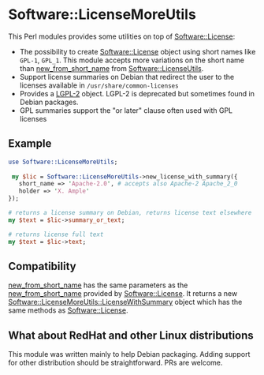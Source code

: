 # Software::LicenseMoreUtils #

This Perl modules provides some utilities on top of [Software::License](https://metacpan.org/pod/Software::License):

* The possibility to create
  [Software::License](https://metacpan.org/pod/Software::License)
  object using short names like `GPL-1`, `GPL_1`. This module accepts
  more variations on the short name than
  [new_from_short_name](https://metacpan.org/pod/Software::LicenseUtils#new_from_short_name)
  from
  [Software::LicenseUtils](https://metacpan.org/pod/Software::LicenseUtils).
* Support license summaries on Debian that redirect the user to the licenses available in
  `/usr/share/common-licenses`
* Provides a
  [LGPL-2](http://search.cpan.org/perldoc?Software%3A%3ALicense%3A%3ALGPL_2)
  object. LGPL-2 is deprecated but sometimes found in Debian packages.
* GPL summaries support the "or later" clause often used with GPL licenses

## Example ##

```perl
use Software::LicenseMoreUtils;
   
 my $lic = Software::LicenseMoreUtils->new_license_with_summary({
   short_name => 'Apache-2.0', # accepts also Apache-2 Apache_2_0
   holder => 'X. Ample'
});

# returns a license summary on Debian, returns license text elsewhere
my $text = $lic->summary_or_text;

# returns license full text
my $text = $lic->text;
```

## Compatibility ##

[new_from_short_name](http://search.cpan.org/perldoc?Software%3A%3ALicenseMoreUtils%3A%3ALicenseWithSummary#new_from_short_name)
has the same parameters as the
[new_from_short_name](https://metacpan.org/pod/Software::LicenseUtils#new_from_short_name)
provided by
[Software::License](https://metacpan.org/pod/Software::License). It
returns a new
[Software::LicenseMoreUtils::LicenseWithSummary](https://metacpan.org/pod/Software::LicenseMoreUtils::LicenseWithSummary)
object which has the same methods as
[Software::License](https://metacpan.org/pod/Software::License).

## What about RedHat and other Linux distributions ##

This module was written mainly to help Debian packaging. Adding
support for other distribution should be straightforward. PRs are
welcome.


